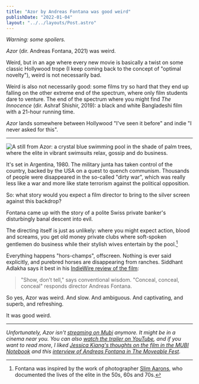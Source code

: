 ```yaml
---
title: "Azor by Andreas Fontana was good weird"
publishDate: "2022-01-04"
layout: "../../layouts/Post.astro"
---
```


_Warning: some spoilers._

_Azor_ (dir. Andreas Fontana, 2021) was weird.

Weird, but in an age where every new movie is basically a twist on some classic Hollywood trope (I keep coming back to the concept of "optimal novelty"), weird is not necessarily bad.

Weird is also not necessarily good: some films try so hard that they end up falling on the other extreme end of the spectrum, where only film students dare to venture. The end of the spectrum where you might find _The Innocence_ (dir. Ashraf Shishir, 2019): a black and white Bangladeshi film with a 21-hour running time.

_Azor_ lands somewhere between Hollywood "I've seen it before" and indie "I never asked for this".

---

![A still from Azor: a crystal blue swimming pool in the shade of palm trees, where the elite in vibrant swimsuits relax, gossip and do business.](https://static.wixstatic.com/media/e3a79c_b2879a74e82d493da9a27ddc5f64e287~mv2.jpg/v1/fill/w_1932,h_1090,al_c,q_90,usm_0.66_1.00_0.01/e3a79c_b2879a74e82d493da9a27ddc5f64e287~mv2.webp)

It's set in Argentina, 1980. The military junta has taken control of the country, backed by the USA on a quest to quench communism. Thousands of people were disappeared in the so-called "dirty war", which was really less like a war and more like state terrorism against the political opposition.

So: what story would you expect a film director to bring to the silver screen against this backdrop?

Fontana came up with the story of a polite Swiss private banker's disturbingly banal descent into evil.

The directing itself is just as unlikely: where you might expect action, blood and screams, you get old money private clubs where soft-spoken gentlemen do business while their stylish wives entertain by the pool.[^1]

Everything happens "hors-champs", offscreen. Nothing is ever said explicitly, and purebred horses are disappearing from ranches. Siddhant Adlakha says it best in his [IndieWire review of the film](https://www.indiewire.com/2021/09/azor-review-1234662593/):

> "Show, don’t tell," says conventional wisdom. "Conceal, conceal, conceal" responds director Andreas Fontana.

So yes, Azor was weird. And slow. And ambiguous. And captivating, and superb, and refreshing.

It was good weird.

---

_Unfortunately, Azor isn't [streaming on Mubi](https://mubi.com/films/azor) anymore. It might be in a cinema near you. You can also [watch the trailer on YouTube](https://www.youtube.com/watch?v=JuHYkSpqAKw), and if you want to read more, I liked [Jessica Kiang's thoughts on the film in the MUBI Notebook](https://mubi.com/notebook/posts/neutral-evil-close-up-on-azor) and this [interview of Andreas Fontana in The Moveable Fest](https://moveablefest.com/andreas-fontana-on-blending-in-with-azor/)._

[^1]: Fontana was inspired by the work of photographer [Slim Aarons](https://www.staleywise.com/artists/slim-aarons/selected-works), who documented the lives of the elite in the 50s, 60s and 70s.
